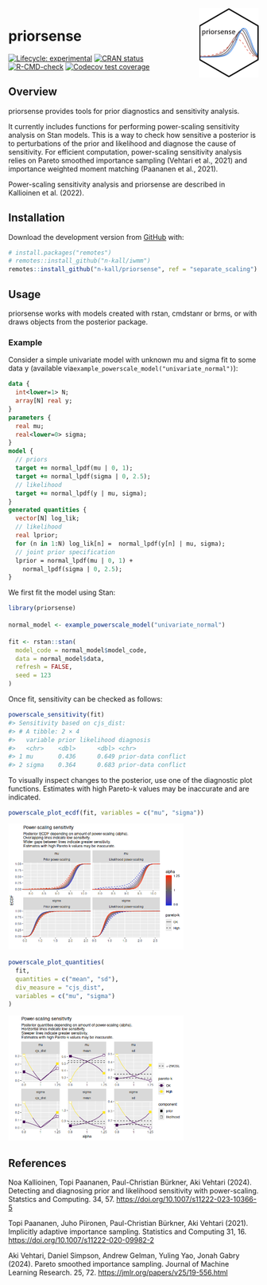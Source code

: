 
<!-- README.md is generated from README.Rmd. Please edit that file -->

<img src='man/figures/logo.png' align="right" height="139" />

# priorsense

<!-- badges: start -->

[![Lifecycle:
experimental](https://img.shields.io/badge/lifecycle-experimental-orange.svg)](https://www.tidyverse.org/lifecycle/#experimental)
[![CRAN
status](https://www.r-pkg.org/badges/version/priorsense)](https://CRAN.R-project.org/package=priorsense)
[![R-CMD-check](https://github.com/n-kall/priorsense/workflows/R-CMD-check/badge.svg)](https://github.com/n-kall/priorsense/actions)
[![Codecov test
coverage](https://codecov.io/gh/n-kall/priorsense/branch/master/graph/badge.svg)](https://app.codecov.io/gh/n-kall/priorsense?branch=master)
<!-- badges: end -->

## Overview

priorsense provides tools for prior diagnostics and sensitivity
analysis.

It currently includes functions for performing power-scaling sensitivity
analysis on Stan models. This is a way to check how sensitive a
posterior is to perturbations of the prior and likelihood and diagnose
the cause of sensitivity. For efficient computation, power-scaling
sensitivity analysis relies on Pareto smoothed importance sampling
(Vehtari et al., 2021) and importance weighted moment matching (Paananen
et al., 2021).

Power-scaling sensitivity analysis and priorsense are described in
Kallioinen et al. (2022).

## Installation

Download the development version from [GitHub](https://github.com/)
with:

``` r
# install.packages("remotes")
# remotes::install_github("n-kall/iwmm")
remotes::install_github("n-kall/priorsense", ref = "separate_scaling")
```

## Usage

priorsense works with models created with rstan, cmdstanr or brms, or
with draws objects from the posterior package.

### Example

Consider a simple univariate model with unknown mu and sigma fit to some
data y (available via`example_powerscale_model("univariate_normal")`):

``` stan
data {
  int<lower=1> N;
  array[N] real y;
}
parameters {
  real mu;
  real<lower=0> sigma;
}
model {
  // priors
  target += normal_lpdf(mu | 0, 1);
  target += normal_lpdf(sigma | 0, 2.5);
  // likelihood
  target += normal_lpdf(y | mu, sigma);
}
generated quantities {
  vector[N] log_lik;
  // likelihood
  real lprior;
  for (n in 1:N) log_lik[n] =  normal_lpdf(y[n] | mu, sigma);
  // joint prior specification
  lprior = normal_lpdf(mu | 0, 1) +
    normal_lpdf(sigma | 0, 2.5);
}
```

We first fit the model using Stan:

``` r
library(priorsense)

normal_model <- example_powerscale_model("univariate_normal")

fit <- rstan::stan(
  model_code = normal_model$model_code,
  data = normal_model$data,
  refresh = FALSE,
  seed = 123
)
```

Once fit, sensitivity can be checked as follows:

``` r
powerscale_sensitivity(fit)
#> Sensitivity based on cjs_dist:
#> # A tibble: 2 × 4
#>   variable prior likelihood diagnosis          
#>   <chr>    <dbl>      <dbl> <chr>              
#> 1 mu       0.436      0.649 prior-data conflict
#> 2 sigma    0.364      0.683 prior-data conflict
```

To visually inspect changes to the posterior, use one of the diagnostic
plot functions. Estimates with high Pareto-k values may be inaccurate
and are indicated.

``` r
powerscale_plot_ecdf(fit, variables = c("mu", "sigma"))
```

<img src="man/figures/README-ecdf_plot-1.png" width="70%" height="70%" />

``` r
powerscale_plot_quantities(
  fit,
  quantities = c("mean", "sd"),
  div_measure = "cjs_dist",
  variables = c("mu", "sigma")
)
```

<img src="man/figures/README-quants_plot-1.png" width="70%" height="70%" />

## References

Noa Kallioinen, Topi Paananen, Paul-Christian Bürkner, Aki Vehtari
(2024). Detecting and diagnosing prior and likelihood sensitivity with
power-scaling. Statstics and Computing. 34, 57.
<https://doi.org/10.1007/s11222-023-10366-5>

Topi Paananen, Juho Piironen, Paul-Christian Bürkner, Aki Vehtari
(2021). Implicitly adaptive importance sampling. Statistics and
Computing 31, 16. <https://doi.org/10.1007/s11222-020-09982-2>

Aki Vehtari, Daniel Simpson, Andrew Gelman, Yuling Yao, Jonah Gabry
(2024). Pareto smoothed importance sampling. Journal of Machine Learning
Research. 25, 72. <https://jmlr.org/papers/v25/19-556.html>
